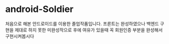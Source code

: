 # android-Soldier

처음으로 해본 안드로이드를 이용한 졸업작품입니다.
프론트는 완성하였으나 백엔드 구현을 제대로 하지 못한 미완성작으로
후에 여유가 있을때 꼭 회원인증 부분을 완성해서 구현시켜봅시다
